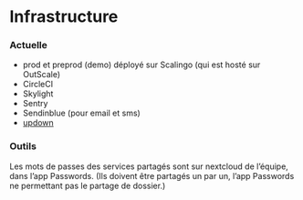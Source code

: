 # Infrastructure

### Actuelle

* prod et preprod \(demo\) déployé sur Scalingo \(qui est hosté sur OutScale\)
* CircleCI
* Skylight
* Sentry
* Sendinblue \(pour email et sms\)
* [updown](https://updown.io/)

### Outils

Les mots de passes des services partagés sont sur nextcloud de l’équipe, dans l’app Passwords. \(Ils doivent être partagés un par un, l’app Passwords ne permettant pas le partage de dossier.\)


